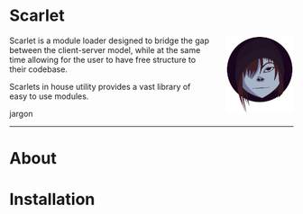 # Scarlet

<img align="right" src="images/svg/scarlet_icon.svg" width="120em" style="margin-left: 2em">

Scarlet is a module loader designed to bridge the gap between the client-server model, while at the same time allowing for the user to have free structure to their codebase.

Scarlets in house utility provides a vast library of easy to use modules.

jargon

---

# About

# Installation
